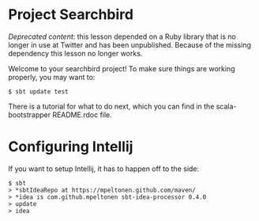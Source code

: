 # Project Searchbird

*Deprecated content*: this lesson depended on a Ruby library that is
no longer in use at Twitter and has been unpublished. Because of the
missing dependency this lesson no longer works.

Welcome to your searchbird project!  To make sure things are working
properly, you may want to:

    $ sbt update test

There is a tutorial for what to do next, which you can find in the
scala-bootstrapper README.rdoc file.

# Configuring Intellij

If you want to setup Intellij, it has to happen off to the side:

    $ sbt
    > *sbtIdeaRepo at https://mpeltonen.github.com/maven/
    > *idea is com.github.mpeltonen sbt-idea-processor 0.4.0
    > update
    > idea
